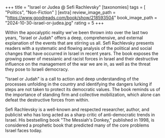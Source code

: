 +++
title = "Israel or Judea @ Sefi Rachlevsky"
[taxonomies]
tags = [ "Politics", "Non-Fiction" ]
[extra]
review_image_path = "https://www.goodreads.com/book/show/218593504"
book_image_path = "2024-10-30-israel-or-judea.jpg"
rating = 5
+++

Within the apocalyptic reality we've been thrown into over the last two years, "Israel or Judah" offers a deep, comprehensive, and external explanation of the events that are stirring us all. Sefi Rachlevsky presents readers with a systematic and flowing analysis of the political and social changes that have occurred in Israel in recent years. The book exposes the growing power of messianic and racist forces in Israel and their destructive influence on the management of the war we are in, as well as the threat they pose to Israeli democracy.

"Israel or Judah" is a call to action and deep understanding of the processes unfolding in the country and identifying the dangers lurking if steps are not taken to protect its democratic values. The book reminds us of the importance of standing firm and collective mobilization, which alone can defeat the destructive forces from within.

Sefi Rachlevsky is a well-known and respected researcher, author, and publicist who has long acted as a sharp critic of anti-democratic trends in Israel. His bestselling book "The Messiah's Donkey," published in 1998, is considered a prophetic book that predicted many of the core problems Israel faces today.